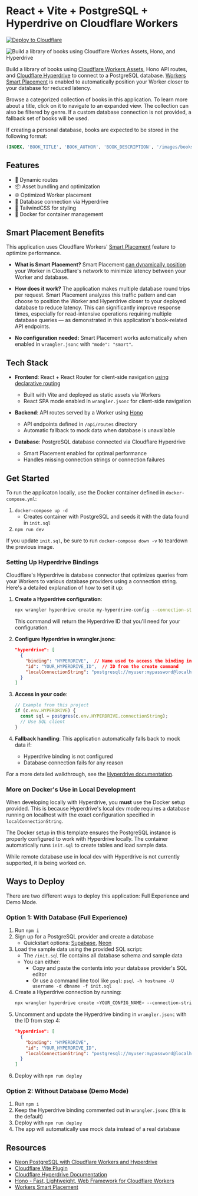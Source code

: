 # React + Vite + PostgreSQL + Hyperdrive on Cloudflare Workers

[![Deploy to Cloudflare](https://deploy.workers.cloudflare.com/button)](https://deploy.workers.cloudflare.com/?url=https://github.com/cloudflare/templates/tree/staging/wandering-surf-51c03)

![Build a library of books using Cloudflare Workes Assets, Hono, and Hyperdrive](https://imagedelivery.net/wSMYJvS3Xw-n339CbDyDIA/cd71c67a-253f-477d-022c-2f90cb4b3d00/public)

<!-- dash-content-start -->

Build a library of books using [Cloudflare Workers Assets](https://developers.cloudflare.com/workers/static-assets/), Hono API routes, and [Cloudflare Hyperdrive](https://developers.cloudflare.com/hyperdrive/) to connect to a PostgreSQL database. [Workers Smart Placement](https://developers.cloudflare.com/workers/configuration/smart-placement/) is enabled to automatically position your Worker closer to your database for reduced latency.

Browse a categorized collection of books in this application. To learn more about a title, click on it to navigate to an expanded view. The collection can also be filtered by genre. If a custom database connection is not provided, a fallback set of books will be used.

If creating a personal database, books are expected to be stored in the following format:

```sql
(INDEX, 'BOOK_TITLE', 'BOOK_AUTHOR', 'BOOK_DESCRIPTION', '/images/books/BOOK_COVER_IMAGE.jpg', 'BOOK_GENRE')
```

## Features

- 📖 Dynamic routes
- 📦 Asset bundling and optimization
- 🌐 Optimized Worker placement
- 🚀 Database connection via Hyperdrive
- 🎉 TailwindCSS for styling
- 🐳 Docker for container management

## Smart Placement Benefits

This application uses Cloudflare Workers' [Smart Placement](https://developers.cloudflare.com/workers/configuration/smart-placement/) feature to optimize performance.

- **What is Smart Placement?** Smart Placement [can dynamically position](https://developers.cloudflare.com/workers/configuration/smart-placement/#understand-how-smart-placement-works) your Worker in Cloudflare's network to minimize latency between your Worker and database.

- **How does it work?** The application makes multiple database round trips per request. Smart Placement analyzes this traffic pattern and can choose to position the Worker and Hyperdrive closer to your deployed database to reduce latency. This can significantly improve response times, especially for read-intensive operations requiring multiple database queries — as demonstrated in this application's book-related API endpoints.

- **No configuration needed:** Smart Placement works automatically when enabled in `wrangler.jsonc` with `"mode": "smart"`.

<!-- dash-content-end -->

## Tech Stack

- **Frontend**: React + React Router for client-side navigation [using declarative routing](https://reactrouter.com/en/main/start/overview)

  - Built with Vite and deployed as static assets via Workers
  - React SPA mode enabled in `wrangler.jsonc` for client-side navigation

- **Backend**: API routes served by a Worker using [Hono](https://hono.dev/)

  - API endpoints defined in `/api/routes` directory
  - Automatic fallback to mock data when database is unavailable

- **Database**: PostgreSQL database connected via Cloudflare Hyperdrive
  - Smart Placement enabled for optimal performance
  - Handles missing connection strings or connection failures

## Get Started

To run the applicaton locally, use the Docker container defined in `docker-compose.yml`:

1. `docker-compose up -d`
   - Creates container with PostgreSQL and seeds it with the data found in `init.sql`
2. `npm run dev`

If you update `init.sql`, be sure to run `docker-compose down -v` to teardown the previous image.

### Setting Up Hyperdrive Bindings

Cloudflare's Hyperdrive is database connector that optimizes queries from your Workers to various database providers using a connection string. Here's a detailed explanation of how to set it up:

1. **Create a Hyperdrive configuration**:

   ```sh
   npx wrangler hyperdrive create my-hyperdrive-config --connection-string="postgres://user:password@hostname:port/dbname"
   ```

   This command will return the Hyperdrive ID that you'll need for your configuration.

2. **Configure Hyperdrive in wrangler.jsonc**:

   ```json
   "hyperdrive": [
     {
       "binding": "HYPERDRIVE",  // Name used to access the binding in your code
       "id": "YOUR_HYPERDRIVE_ID",  // ID from the create command
       "localConnectionString": "postgresql://myuser:mypassword@localhost:5432/mydatabase"  // Local dev connection
     }
   ]
   ```

3. **Access in your code**:

   ```javascript
   // Example from this project
   if (c.env.HYPERDRIVE) {
     const sql = postgres(c.env.HYPERDRIVE.connectionString);
     // Use SQL client
   }
   ```

4. **Fallback handling**: This application automatically falls back to mock data if:
   - Hyperdrive binding is not configured
   - Database connection fails for any reason

For a more detailed walkthrough, see the [Hyperdrive documentation](https://developers.cloudflare.com/hyperdrive/configuration/connect-to-postgres/).

### More on Docker's Use in Local Development

When developing locally with Hyperdrive, you **must** use the Docker setup provided. This is because Hyperdrive's local dev mode requires a database running on localhost with the exact configuration specified in `localConnectionString`.

The Docker setup in this template ensures the PostgreSQL instance is properly configured to work with Hyperdrive locally. The container automatically runs `init.sql` to create tables and load sample data.

While remote database use in local dev with Hyperdrive is not currently supported, it is being worked on.

## Ways to Deploy

There are two different ways to deploy this application: Full Experience and Demo Mode.

### Option 1: With Database (Full Experience)

1. Run `npm i`
2. Sign up for a PostgreSQL provider and create a database
   - Quickstart options: [Supabase](https://supabase.com/), [Neon](https://neon.tech/)
3. Load the sample data using the provided SQL script:
   - The `/init.sql` file contains all database schema and sample data
   - You can either:
     - Copy and paste the contents into your database provider's SQL editor
     - Or use a command line tool like `psql`: `psql -h hostname -U username -d dbname -f init.sql`
4. Create a Hyperdrive connection by running:
   ```sh
   npx wrangler hyperdrive create <YOUR_CONFIG_NAME> --connection-string="<postgres://user:password@HOSTNAME_OR_IP_ADDRESS:PORT/database_name>"
   ```
5. Uncomment and update the Hyperdrive binding in `wrangler.jsonc` with the ID from step 4:
   ```json
   "hyperdrive": [
     {
       "binding": "HYPERDRIVE",
       "id": "YOUR_HYPERDRIVE_ID",
       "localConnectionString": "postgresql://myuser:mypassword@localhost:5432/mydatabase"
     }
   ]
   ```
6. Deploy with `npm run deploy`

### Option 2: Without Database (Demo Mode)

1. Run `npm i`
2. Keep the Hyperdrive binding commented out in `wrangler.jsonc` (this is the default)
3. Deploy with `npm run deploy`
4. The app will automatically use mock data instead of a real database

## Resources

- [Neon PostgreSQL with Cloudflare Workers and Hyperdrive](https://developers.cloudflare.com/hyperdrive/examples/neon/)
- [Cloudflare Vite Plugin](https://www.npmjs.com/package/@cloudflare/vite-plugin)
- [Cloudflare Hyperdrive Documentation](https://developers.cloudflare.com/hyperdrive/get-started/)
- [Hono - Fast, Lightweight, Web Framework for Cloudflare Workers](https://hono.dev/docs/getting-started/cloudflare-workers)
- [Workers Smart Placement](https://developers.cloudflare.com/workers/configuration/smart-placement/)
